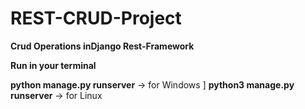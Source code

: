 # REST-CRUD-Project

**Crud Operations inDjango Rest-Framework**

**Run in your terminal**

**python manage.py runserver** -> for Windows
]
**python3 manage.py runserver** -> for Linux
